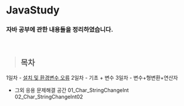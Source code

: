 # JavaStudy

### 자바 공부에 관한 내용들을 정리하였습니다.
<br/>

> ## 목차 <br>
1일차 - [설치 및 환경변수 오류](https://github.com/Mulbua/JavaStudy/tree/master/1Day)
2일차 - 기초 + 변수
3일차 - 변수+형변환+연산자
    
* 그외  응용 문제해결 공간
 01_Char_StringChangeInt
 02_Char_StringChangeInt02


